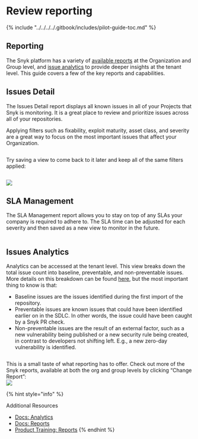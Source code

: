 # Review reporting

{% include "../../../../.gitbook/includes/pilot-guide-toc.md" %}

## Reporting

The Snyk platform has a variety of [available reports](../../../../manage-risk/reporting/available-snyk-reports.md) at the Organization and Group level, and [issue analytics](../../../../manage-risk/analytics/issues-analytics.md) to provide deeper insights at the tenant level. This guide covers a few of the key reports and capabilities.

## Issues Detail

The Issues Detail report displays all known issues in all of your Projects that Snyk is monitoring. It is a great place to review and prioritize issues across all of your repositories.

Applying filters such as fixability, exploit maturity, asset class, and severity are a great way to focus on the most important issues that affect your Organization.

<figure><img src="https://lh7-rt.googleusercontent.com/docsz/AD_4nXemxx2Nk4j5shNT04dsvthA0gPJKtsaCLEJZ3DE6csgid6FEOXV09BYykl-yP-Mpi9DOSivwidOwJdTAlWmJyTMfeKY9mmMS1xYY2QyJ-_548iUzQlmxpeSrT1P1VaGYqIGrRnUug?key=i_CNrr-DvB8PGUAzq09BT3pc" alt=""><figcaption></figcaption></figure>

Try saving a view to come back to it later and keep all of the same filters applied:

<figure><img src="https://lh7-rt.googleusercontent.com/docsz/AD_4nXf6HMW1Ld-T-lbX_rlij-vNILvjzLavoz6C8sosqgZ3uk8SIMp6bZX6_rXjMjg87Is11VTpP_Dzq8qtHD_xhC3rfuPBrQegKBpQqWN8xHdd0E4VsTIvJR5jsoUBs7-V20LSEboWqg?key=i_CNrr-DvB8PGUAzq09BT3pc" alt=""><figcaption></figcaption></figure>

![](https://lh7-rt.googleusercontent.com/docsz/AD_4nXd1eLOowyZLyMAy73FjTE1LMw-Z0kE9M8uzTRhHWSkOEAKLstCkD6RgmmwEP6DBwSBD_EWUJGiF-QiF66V9xCwUaxkygcydGHOzHvR7WBgLWakvLbTyNyODLj4_Y8zkbs_JdVrfwg?key=i_CNrr-DvB8PGUAzq09BT3pc)

## SLA Management

The SLA Management report allows you to stay on top of any SLAs your company is required to adhere to. The SLA time can be adjusted for each severity and then saved as a new view to monitor in the future.

<figure><img src="https://lh7-rt.googleusercontent.com/docsz/AD_4nXeuN_Zmk6Ve1RThtILreE0_qPrFp15WsztUenS9bILnjgBkpa1t9pO6f8UXtszyYPFm25IJA0uOXJEcbqMicRtjsiBvl58olqEc5bBooaNPk8bssObP73uFe-oQi7lP4hBEuFKP?key=i_CNrr-DvB8PGUAzq09BT3pc" alt=""><figcaption></figcaption></figure>

## Issues Analytics

Analytics can be accessed at the tenant level. This view breaks down the total issue count into baseline, preventable, and non-preventable issues. More details on this breakdown can be found [here](../../../../manage-risk/analytics/issues-analytics.md#delineation-of-how-risk-is-introduced), but the most important thing to know is that:

* Baseline issues are the issues identified during the first import of the repository.
* Preventable issues are known issues that could have been identified earlier on in the SDLC. In other words, the issue could have been caught by a Snyk PR check.
* Non-preventable issues are the result of an external factor, such as a new vulnerability being published or a new security rule being created, in contrast to developers not shifting left. E.g., a new zero-day vulnerability is identified.

<figure><img src="https://lh7-rt.googleusercontent.com/docsz/AD_4nXco8q4gfqWC3QdLqOY8N15kchfGb9_FKm28rXonSWmSbOnrTDIQpvQMluxOoiOBWQStylL_LKasaU7VhjbjkRzv0UIQ60UqKtX3yTwTO-XO1gz7tgiWQc2COU-frmYkUXl5FQAM?key=i_CNrr-DvB8PGUAzq09BT3pc" alt=""><figcaption></figcaption></figure>

This is a small taste of what reporting has to offer. Check out more of the Snyk reports, available at both the org and group levels by clicking “Change Report”:\
![](https://lh7-rt.googleusercontent.com/docsz/AD_4nXfS5UzFsGMM5_N5fK6iFLN16rFFfSmj3W9BXkmDnZOvvOBoUjCIQD6j1afOaN9PySsB-MI4TNLtKdgFbVk1OMe5u1uCYDSKv1pjhkaUSqhGspmGqOggsPx5XCK7IZGVv7QQmN5NqQ?key=i_CNrr-DvB8PGUAzq09BT3pc)

{% hint style="info" %}


Additional Resources

* [Docs: Analytics](../../../../manage-risk/analytics/)
* [Docs: Reports](../../../../manage-risk/reporting/)
* [Product Training: Reports](https://learn.snyk.io/catalog/?type=product-training\&topics=Reporting)
{% endhint %}
